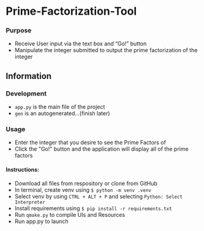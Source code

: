 # Prime-Factorization-Tool
### Purpose

* Receive User input via the text box and “Go!” button
* Manipulate the integer submitted to output the prime factorization of the integer
## Information
### Development
* `app.py` is the main file of the project
* `gen` is an autogenerated...(finish later)
### Usage 
* Enter the integer that you desire to see the Prime Factors of
* Click the "Go!" button and the application will display all of the prime factors
#### Instructions:
* Download all files from respository or clone from GitHub
* In terminal, create venv using `$ python -m venv .venv`
* Select venv by using `CTRL + ALT + P` and selecting `Python: Select Interpreter`
* Install requirements using `$ pip install -r requirements.txt`
* Run `qmake.py` to compile UIs and Resources
* Run app.py to launch
